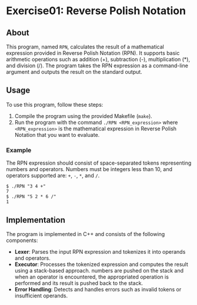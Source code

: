 # Exercise01: Reverse Polish Notation

## About
This program, named `RPN`, calculates the result of a mathematical expression provided in Reverse Polish Notation (RPN). It supports basic arithmetic operations such as addition (+), subtraction (-), multiplication (*), and division (/). The program takes the RPN expression as a command-line argument and outputs the result on the standard output.

## Usage
To use this program, follow these steps:
1. Compile the program using the provided Makefile (`make`).
2. Run the program with the command `./RPN <RPN_expression>` where `<RPN_expression>` is the mathematical expression in Reverse Polish Notation that you want to evaluate.

### Example
The RPN expression should consist of space-separated tokens representing numbers and operators. Numbers must be integers less than 10, and operators supported are: `+`, `-`, `*`, and `/`.

```shell
$ ./RPN "3 4 +"
7
$ ./RPN "5 2 * 6 /"
1
```
## Implementation
The program is implemented in C++ and consists of the following components:

- **Lexer**: Parses the input RPN expression and tokenizes it into operands and operators.
- **Executor**: Processes the tokenized expression and computes the result using a stack-based approach. numbers are pushed on the stack and when an operator is encountered, the appropriated operation is performed and its result is pushed back to the stack.
- **Error Handling**: Detects and handles errors such as invalid tokens or insufficient operands.

